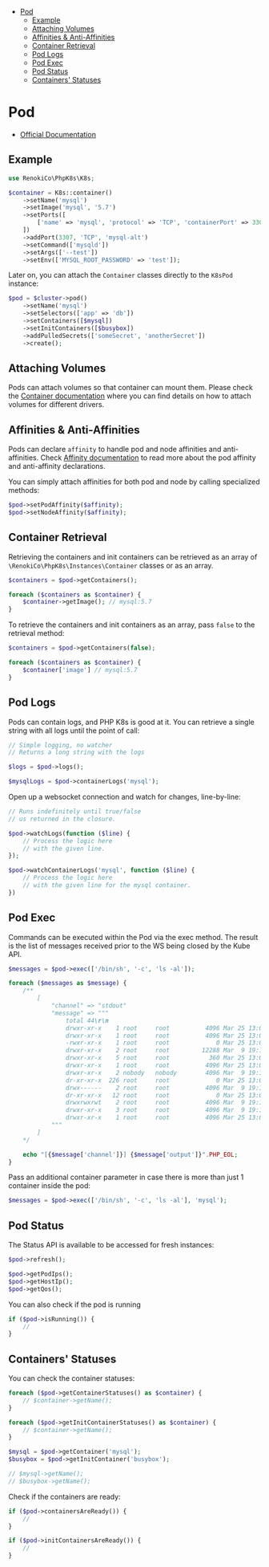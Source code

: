 - [Pod](#pod)
  - [Example](#example)
  - [Attaching Volumes](#attaching-volumes)
  - [Affinities & Anti-Affinities](#affinities--anti-affinities)
  - [Container Retrieval](#container-retrieval)
  - [Pod Logs](#pod-logs)
  - [Pod Exec](#pod-exec)
  - [Pod Status](#pod-status)
  - [Containers' Statuses](#containers-statuses)

# Pod

- [Official Documentation](https://kubernetes.io/docs/tasks/configure-pod-container/)

## Example

```php
use RenokiCo\PhpK8s\K8s;

$container = K8s::container()
    ->setName('mysql')
    ->setImage('mysql', '5.7')
    ->setPorts([
        ['name' => 'mysql', 'protocol' => 'TCP', 'containerPort' => 3306],
    ])
    ->addPort(3307, 'TCP', 'mysql-alt')
    ->setCommand(['mysqld'])
    ->setArgs(['--test'])
    ->setEnv(['MYSQL_ROOT_PASSWORD' => 'test']);
```

Later on, you can attach the `Container` classes directly to the `K8sPod` instance:

```php
$pod = $cluster->pod()
    ->setName('mysql')
    ->setSelectors(['app' => 'db'])
    ->setContainers([$mysql])
    ->setInitContainers([$busybox])
    ->addPulledSecrets(['someSecret', 'anotherSecret'])
    ->create();
```

## Attaching Volumes

Pods can attach volumes so that container can mount them. Please check the [Container documentation](../instances/Container.md) where you can find details on how to attach volumes for different drivers.

## Affinities & Anti-Affinities

Pods can declare `affinity` to handle pod and node affinities and anti-affinities. Check [Affinity documentation](../instances/Affinity.md) to read more about the pod affinity and anti-affinity declarations.

You can simply attach affinities for both pod and node by calling specialized methods:

```php
$pod->setPodAffinity($affinity);
$pod->setNodeAffinity($affinity);
```


## Container Retrieval

Retrieving the containers and init containers can be retrieved as an array of `\RenokiCo\PhpK8s\Instances\Container` classes or as an array.

```php
$containers = $pod->getContainers();

foreach ($containers as $container) {
    $container->getImage(); // mysql:5.7
}
```

To retrieve the containers and init containers as an array, pass `false` to the retrieval method:

```php
$containers = $pod->getContainers(false);

foreach ($containers as $container) {
    $container['image'] // mysql:5.7
}
```

## Pod Logs

Pods can contain logs, and PHP K8s is good at it. You can retrieve a single string with all logs until the point of call:

```php
// Simple logging, no watcher
// Returns a long string with the logs

$logs = $pod->logs();

$mysqlLogs = $pod->containerLogs('mysql');
```

Open up a websocket connection and watch for changes, line-by-line:

```php
// Runs indefinitely until true/false
// us returned in the closure.

$pod->watchLogs(function ($line) {
    // Process the logic here
    // with the given line.
});

$pod->watchContainerLogs('mysql', function ($line) {
    // Process the logic here
    // with the given line for the mysql container.
})
```

## Pod Exec

Commands can be executed within the Pod via the exec method. The result is the list of messages received prior to the WS being closed by the Kube API.

```php
$messages = $pod->exec(['/bin/sh', '-c', 'ls -al']);

foreach ($messages as $message) {
    /**
        [
            "channel" => "stdout"
            "message" => """
                total 44\r\n
                drwxr-xr-x    1 root     root          4096 Mar 25 13:01 \e[1;34m.\e[m\r\n
                drwxr-xr-x    1 root     root          4096 Mar 25 13:01 \e[1;34m..\e[m\r\n
                -rwxr-xr-x    1 root     root             0 Mar 25 13:01 \e[1;32m.dockerenv\e[m\r\n
                drwxr-xr-x    2 root     root         12288 Mar  9 19:16 \e[1;34mbin\e[m\r\n
                drwxr-xr-x    5 root     root           360 Mar 25 13:01 \e[1;34mdev\e[m\r\n
                drwxr-xr-x    1 root     root          4096 Mar 25 13:01 \e[1;34metc\e[m\r\n
                drwxr-xr-x    2 nobody   nobody        4096 Mar  9 19:16 \e[1;34mhome\e[m\r\n
                dr-xr-xr-x  226 root     root             0 Mar 25 13:01 \e[1;34mproc\e[m\r\n
                drwx------    2 root     root          4096 Mar  9 19:16 \e[1;34mroot\e[m\r\n
                dr-xr-xr-x   12 root     root             0 Mar 25 13:01 \e[1;34msys\e[m\r\n
                drwxrwxrwt    2 root     root          4096 Mar  9 19:16 \e[1;34mtmp\e[m\r\n
                drwxr-xr-x    3 root     root          4096 Mar  9 19:16 \e[1;34musr\e[m\r\n
                drwxr-xr-x    1 root     root          4096 Mar 25 13:01 \e[1;34mvar\e[m\r\n
            """
        ]
    */

    echo "[{$message['channel']}] {$message['output']}".PHP_EOL;
}
```

Pass an additional container parameter in case there is more than just 1 container inside the pod:

```php
$messages = $pod->exec(['/bin/sh', '-c', 'ls -al'], 'mysql');
```

## Pod Status

The Status API is available to be accessed for fresh instances:

```php
$pod->refresh();

$pod->getPodIps();
$pod->getHostIp();
$pod->getQos();
```

You can also check if the pod is running

```php
if ($pod->isRunning()) {
    //
}
```

## Containers' Statuses

You can check the container statuses:

```php
foreach ($pod->getContainerStatuses() as $container) {
    // $container->getName();
}

foreach ($pod->getInitContainerStatuses() as $container) {
    // $container->getName();
}
```

```php
$mysql = $pod->getContainer('mysql');
$busybox = $pod->getInitContainer('busybox');

// $mysql->getName();
// $busybox->getName();
```

Check if the containers are ready:

```php
if ($pod->containersAreReady()) {
    //
}

if ($pod->initContainersAreReady()) {
    //
}
```
